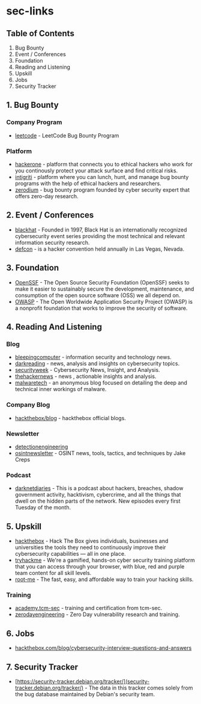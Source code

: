 # sec-links

## Table of Contents
1. Bug Bounty
2. Event / Conferences
3. Foundation
4. Reading and Listening
5. Upskill
6. Jobs
7. Security Tracker

## 1. Bug Bounty
### Company Program
- [leetcode](https://leetcode.com/bugbounty/) - LeetCode Bug Bounty Program

### Platform
- [hackerone](https://hackerone.com/) - platform that connects you to ethical hackers who work for you continously protect your attack surface and find critical risks.
- [intigriti](https://www.intigriti.com/) - platform where you can lunch, hunt, and manage bug bounty programs with the help of ethical hackers and researchers.
- [zerodium](https://zerodium.com/index.html) - bug bounty program founded by cyber security expert that offers zero-day research.


## 2. Event / Conferences
- [blackhat](https://www.blackhat.com/) - Founded in 1997, Black Hat is an internationally recognized cybersecurity event series providing the most technical and relevant information security research.
- [defcon](https://defcon.org/) - is a hacker convention held annually in Las Vegas, Nevada.


## 3. Foundation
- [OpenSSF](https://openssf.org/) - The Open Source Security Foundation (OpenSSF) seeks to make it easier to sustainably secure the development, maintenance, and consumption of the open source software (OSS) we all depend on.
- [OWASP](https://owasp.org/) - The Open Worldwide Application Security Project (OWASP) is a nonprofit foundation that works to improve the security of software.


## 4. Reading And Listening
### Blog
- [bleepingcomputer](https://www.bleepingcomputer.com/) - information security and technology news.
- [darkreading](https://www.darkreading.com/) - news, analysis and insights on cybersecurity topics.
- [securityweek](https://www.securityweek.com/) - Cybersecurity News, Insight, and Analysis.
- [thehackernews](https://thehackernews.com/) - news , actionable insights and analysis.
- [malwaretech](https://malwaretech.com/) - an anonymous blog focused on detailing the deep and technical inner workings of malware.

### Company Blog
- [hackthebox/blog](https://www.hackthebox.com/blog) - hackthebox official blogs.

### Newsletter
- [detectionengineering](https://www.detectionengineering.net/)
- [osintnewsletter](https://osintnewsletter.com/) - OSINT news, tools, tactics, and techniques by Jake Creps

### Podcast
- [darknetdiaries](https://darknetdiaries.com/) - This is a podcast about hackers, breaches, shadow government activity, hacktivism, cybercrime, and all the things that dwell on the hidden parts of the network. New episodes every first Tuesday of the month.

## 5. Upskill
- [hackthebox](https://hackthebox.com) - Hack The Box gives individuals, businesses and universities the tools they need to
continuously improve their cybersecurity capabilities — all in one place.
- [tryhackme](https://tryhackme.com/) - We're a gamified, hands-on cyber security training platform that you can access through your browser, with blue, red and purple team content for all skill levels.
- [root-me](https://www.root-me.org) - The fast, easy, and affordable way to train your hacking skills.

### Training
- [academy.tcm-sec](https://academy.tcm-sec.com/) - training and certification from tcm-sec.
- [zerodayengineering](https://zerodayengineering.com/) - Zero Day vulnerability research and training.

## 6. Jobs
- [hackthebox.com/blog/cybersecurity-interview-questions-and-answers](https://www.hackthebox.com/blog/cybersecurity-interview-questions-and-answers)

## 7. Security Tracker
- [https://security-tracker.debian.org/tracker/](security-tracker.debian.org/tracker/) - The data in this tracker comes solely from the bug database maintained by Debian's security team.
